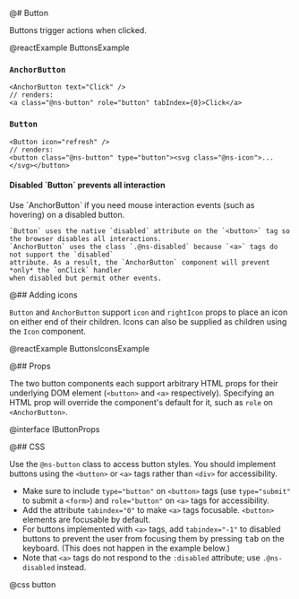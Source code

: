 @# Button

Buttons trigger actions when clicked.

@reactExample ButtonsExample

### `AnchorButton`

```tsx
<AnchorButton text="Click" />
// renders:
<a class="@ns-button" role="button" tabIndex={0}>Click</a>
```

### `Button`

```tsx
<Button icon="refresh" />
// renders:
<button class="@ns-button" type="button"><svg class="@ns-icon">...</svg></button>
```

<div class="@ns-callout @ns-intent-danger @ns-icon-error">
    <h4 class="@ns-heading">Disabled `Button` prevents all interaction</h4>
    Use `AnchorButton` if you need mouse interaction events (such as hovering) on a disabled button.

    `Button` uses the native `disabled` attribute on the `<button>` tag so the browser disables all interactions.
    `AnchorButton` uses the class `.@ns-disabled` because `<a>` tags do not support the `disabled`
    attribute. As a result, the `AnchorButton` component will prevent *only* the `onClick` handler
    when disabled but permit other events.

</div>

@## Adding icons

`Button` and `AnchorButton` support `icon` and `rightIcon` props to place an
icon on either end of their children. Icons can also be supplied as children
using the `Icon` component.

@reactExample ButtonsIconsExample

@## Props

The two button components each support arbitrary HTML props for their underlying
DOM element (`<button>` and `<a>` respectively). Specifying an HTML prop will
override the component's default for it, such as `role` on `<AnchorButton>`.

@interface IButtonProps

@## CSS

Use the `@ns-button` class to access button styles. You should implement buttons using the
`<button>` or `<a>` tags rather than `<div>` for accessibility.

* Make sure to include `type="button"` on `<button>` tags (use `type="submit"` to submit a
  `<form>`) and `role="button"` on `<a>` tags for accessibility.
* Add the attribute `tabindex="0"` to make `<a>` tags focusable. `<button>` elements are
  focusable by default.
* For buttons implemented with `<a>` tags, add `tabindex="-1"` to disabled buttons to prevent the
  user from focusing them by pressing <kbd>tab</kbd> on the keyboard. (This does not happen in the example below.)
* Note that `<a>` tags do not respond to the `:disabled` attribute; use `.@ns-disabled` instead.

@css button
